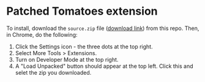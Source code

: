# Patched Tomatoes extension

To install, download the `source.zip` file (<a href="https://github.com/mknepprath/patched-tomatoes/blob/master/source.zip" download>download link</a>) from this repo. Then, in Chrome, do the following:

1. Click the Settings icon - the three dots at the top right.
1. Select More Tools > Extensions.
1. Turn on Developer Mode at the top right.
1. A "Load Unpacked" button should appear at the top left. Click this and selet the zip you downloaded.
